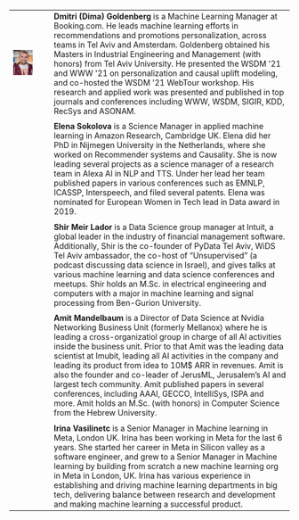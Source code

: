 <div markdown="1" class="div_main">

| | |
|:--- |:---|
|<img width="60%" src="images/Dima_Goldenberg.jpeg"/> | **Dmitri (Dima) Goldenberg** is a Machine Learning Manager at Booking.com. He leads machine learning efforts in recommendations and promotions personalization, across teams in Tel Aviv and Amsterdam. Goldenberg obtained his Masters in Industrial Engineering and Management (with honors) from Tel Aviv University. He presented the WSDM '21 and WWW '21 on personalization and causal uplift modeling, and co-hosted the WSDM '21 WebTour workshop. His research and applied work was presented and published in top journals and conferences including WWW, WSDM, SIGIR, KDD, RecSys and ASONAM. |
| | |
| | **Elena Sokolova** is a Science Manager in applied machine learning in Amazon Research, Cambridge UK. Elena did her PhD in Nijmegen University in the Netherlands, where she worked on Recommender systems and Causality. She is now leading several projects as a science manager of a research team in Alexa AI in NLP and TTS. Under her lead her team published papers in various conferences such as EMNLP, ICASSP, Interspeech, and filed several patents. Elena was nominated for European Women in Tech lead in Data award in 2019.|
| | |
| | **Shir Meir Lador** is a Data Science group manager at Intuit, a global leader in the industry of financial management software. Additionally, Shir is the co-founder of PyData Tel Aviv, WiDS Tel Aviv ambassador, the co-host of “Unsupervised” (a podcast discussing data science in Israel), and gives talks at various machine learning and data science conferences and meetups. Shir holds an M.Sc. in electrical engineering and computers with a major in machine learning and signal processing from Ben-Gurion University.|
| | |
| |**Amit Mandelbaum** is a Director of Data Science at Nvidia Networking Business Unit (formerly Mellanox) where he is leading a cross-organizatiol group in charge of all AI activities inside the business unit. Prior to that Amit was the leading data scientist at Imubit, leading all AI activities in the company and leading its product from idea to 10M$ ARR in revenues. Amit is also the founder and co-leader of JerusML, Jerusalem’s AI and largest tech community. Amit published papers in several conferences, including AAAI, GECCO, IntelliSys, ISPA and more. Amit holds an M.Sc. (with honors) in Computer Science from the Hebrew University. |
| | |
| | **Irina Vasilinetc** is a Senior Manager in Machine learning in Meta, London UK. Irina has been working in Meta for the last 6 years. She started her career in Meta in Silicon valley as  a software engineer, and grew to a Senior Manager in Machine learning by building from scratch a new machine learning org in Meta in London, UK. Irina has various experience in establishing and driving machine learning departments in big tech, delivering balance between research and development and making machine learning a successful product. |

</div>
